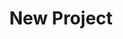 ---
description: Creation of a new data project
id_: newproject
issues:
- num: 44
  title: Movie Dialogue and Closed Caption Data
  url: https://github.com/sscu-budapest/sscu-budapest.github.io/issues/44
- num: 58
  title: ingatlan.com dataset
  url: https://github.com/sscu-budapest/sscu-budapest.github.io/issues/58
- num: 75
  title: GTFS dataset
  url: https://github.com/sscu-budapest/sscu-budapest.github.io/issues/75
- num: 13
  title: Twitter Academic API
  url: https://github.com/sscu-budapest/sscu-budapest.github.io/issues/13
- num: 41
  title: Python Package Index
  url: https://github.com/sscu-budapest/sscu-budapest.github.io/issues/41
- num: 36
  title: Portfolio Financial Forum
  url: https://github.com/sscu-budapest/sscu-budapest.github.io/issues/36
- num: 16
  title: GitHub Collaboration Information
  url: https://github.com/sscu-budapest/sscu-budapest.github.io/issues/16
- num: 60
  title: polygons of hungarian election zones
  url: https://github.com/sscu-budapest/sscu-budapest.github.io/issues/60
title: New Project
---